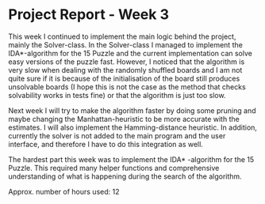 # Project Report - Week 3

This week I continued to implement the main logic behind the project, mainly the Solver-class. In the Solver-class I managed to implement the IDA*-algorithm for the 15 Puzzle and the current implementation can solve easy versions of the puzzle fast. However, I noticed that the algorithm is very slow when dealing with the randomly shuffled boards and I am not quite sure if it is because of the initialisation of the board still produces unsolvable boards (I hope this is not the case as the method that checks solvability works in tests fine) or that the algorithm is just too slow.

Next week I will try to make the algorithm faster by doing some pruning and maybe changing the Manhattan-heuristic to be more accurate with the estimates. I will also implement the Hamming-distance heuristic. In addition, currently the solver is not added to the main program and the user interface, and therefore I have to do this integration as well.

The hardest part this week was to implement the IDA* -algorithm for the 15 Puzzle. This required many helper functions and comprehensive understanding of what is happening during the search of the algorithm.

Approx. number of hours used: 12
